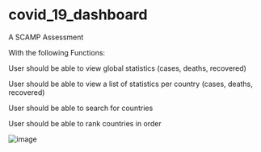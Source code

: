 # covid_19_dashboard

A SCAMP Assessment

With the following Functions:

User should be able to view global statistics (cases, deaths, recovered)

User should be able to view a list of statistics per country (cases, deaths, recovered)

User should be able to search for countries

User should be able to rank countries in order

![image](assets/images/corona.gif=200x200)
